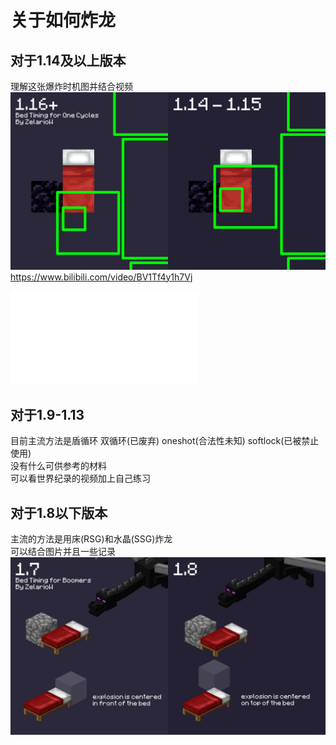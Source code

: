 # 关于如何炸龙
## 对于1.14及以上版本
理解这张爆炸时机图并结合视频    
![图一](/dragon1.png)   
https://www.bilibili.com/video/BV1Tf4y1h7Vj   
<iframe src="//player.bilibili.com/player.html?aid=290740037&bvid=BV1Tf4y1h7Vj&cid=342542274&page=1" scrolling="no" border="0" frameborder="no" framespacing="0" allowfullscreen="true"> </iframe>      

## 对于1.9-1.13
目前主流方法是盾循环 双循环(已废弃) oneshot(合法性未知) softlock(已被禁止使用)    
没有什么可供参考的材料   
可以看世界纪录的视频加上自己练习   


## 对于1.8以下版本
主流的方法是用床(RSG)和水晶(SSG)炸龙    
可以结合图片并且一些记录   
![图二](/dragon2.png)   
